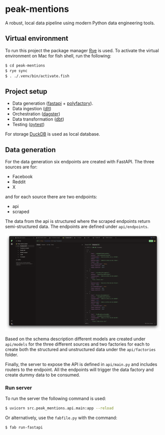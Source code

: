 # peak-mentions
A robust, local data pipeline using modern Python data engineering tools.

## Virtual environment
To run this project the package manager [Rye](https://rye.astral.sh) is used. To activate the virtual environment on Mac for fish shell, run the following:

```sh
$ cd peak-mentions
$ rye sync
$ . ./.venv/bin/activate.fish 
```

## Project setup
- Data generation ([fastapi](https://fastapi.tiangolo.com) + [polyfactory](https://polyfactory.litestar.dev/latest/)). 
- Data ingestion  ([dlt](https://dlthub.com))
- Orchestration ([dagster](https://dagster.io))
- Data transformation ([dbt](https://www.getdbt.com))
- Testing ([pytest](https://docs.pytest.org/en/stable/))

For storage [DuckDB](https://duckdb.org) is used as local database.

## Data generation
For the data generation six endpoints are created with FastAPI. The three sources are for:

- Facebook
- Reddit
- X

and for each source there are two endpoints:

- api
- scraped

The data from the api is structured where the scraped endpoints return semi-structured data. The endpoints are defined under `api/endpoints`.

![Endpoints for pipeline](img/peakmention_httpie.png)

Based on the schema description different models are created under `api/models` for the three different sources and two factories for each to create both the structured and unstructured data under the `api/factories` folder.

Finally, the server to expose the API is defined in `api/main.py` and includes routers to the endpoint. All the endpoints will trigger the data factory and create dummy data to be consumed.

### Run server
To run the server the following command is used:

```bash
$ uvicorn src.peak_mentions.api.main:app --reload
```

Or alternatively, use the `fabfile.py` with the command:

```bash
$ fab run-fastapi
```

